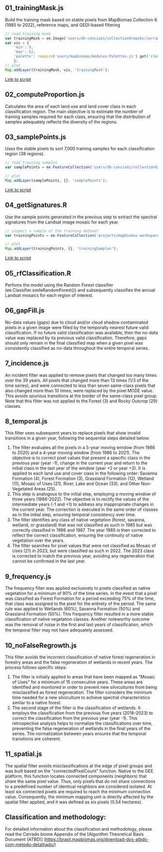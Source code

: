 ## 01_trainingMask.js
Build the training mask based on stable pixels from MapBiomas Collection 8 (1985 to 2022), reference maps, and GEDI-based filtering 
```javascript
// read training mask
var trainingMask = ee.Image('users/dh-conciani/collection9/masks/cerrado_trainingMask_1985_2022_v4');
var vis = {
    'min': 0,
    'max': 62,
    'palette': require('users/mapbiomas/modules:Palettes.js').get('classification8')
    };
// plot 
Map.addLayer(trainingMask, vis, 'trainingMask'); 
```
[Link to script](https://code.earthengine.google.com/1946c6a6cc6c0f753ab189990b3ce2a6)

## 02_computeProportion.js
Calculates the area of each land use and land cover class in each classification region. The main objective is to estimate the number of training samples required for each class, ensuring that the distribution of samples adequately reflects the diversity of the regions.

## 03_samplePoints.js
Uses the stable pixels to sort 7,000 training samples for each classification region (38 regions). 
```javascript
// read training samples
var samplePoints = ee.FeatureCollection('users/dh-conciani/collection9/sample/points/samplePoints_v4');

// plot
Map.addLayer(samplePoints, {}, 'samplePoints');
```
[Link to script](https://code.earthengine.google.com/b72984eb093a132408fa5ebc56c6dcaf)

## 04_getSignatures.R
Use the sample points generated in the previous step to extract the spectral signatures from the Landsat image mosaic for each year.
```javascript
// inspect a sample of the training dataset 
var trainingPoints = ee.FeatureCollection('projects/mapbiomas-workspace/COLECAO_DEV/COLECAO9_DEV/CERRADO/training/v8/train_col9_reg10_1985_v8');

// plot
Map.addLayer(trainingPoints, {}, 'trainingSamples');
```
[Link to script](https://code.earthengine.google.com/9a2b7176c9a33d22890d72e7e7ca9b13)

## 05_rfClassification.R
Perfoms the model using the Random Forest classifier (ee.Classifier.smileRandomForest()) and subsequently classifies the annual Landsat mosaics for each region of interest.

## 06_gapFill.js
No-data values (gaps) due to cloud and/or cloud shadow contaminated pixels in a given image were filled by the temporally nearest future valid classification. If no future valid classification was available, then the no-data value was replaced by its previous valid classification. Therefore, gaps should only remain in the final classified map when a given pixel was consistently classified as no-data throughout the entire temporal series. 

## 7_incidence.js
An incident filter was applied to remove pixels that changed too many times over the 39 years. All pixels that changed more than 13 times (1/3 of the time series), and were connected to less than seven same-class pixels that also changed more than 10 times, were replaced by the pixel MODE value. This avoids spurious transitions at the border of the same-class pixel group. Note that this filter was not applied to the Forest (3) and Rocky Outcrop (29) classes.  

## 8_temporal.js
This filter uses subsequent years to replace pixels that show invalid transitions in a given year, following the sequential steps detailed below:
1. The filter evaluates all the pixels in a 5-year moving window (from 1986 to 2020) and a 4-year moving window (from 1986 to 2021). The objective is to correct pixel values that present a specific class in the previous year (year -1), change in the current year and return to the initial class in the last year of the window (year +2 or year +3). It is applied to each land use and cover class in the following order: Savanna Formation (4), Forest Formation (3), Grassland Formation (12), Wetland (11), Mosaic of Uses (21), River, Lake and Ocean (33), and Other Non-Vegetated Areas (25).
2. This step is analogous to the initial step, employing a moving window of three years (1986-2022). The objective is to rectify the values of the intermediate years (-1 and +1) to address any inappropriate changes in the current year. The correction is executed in the same order of classes as in the initial step, ensuring temporal consistency over time.
3. The filter identifies any class of native vegetation (forest, savanna, wetland, or grassland) that was not classified as such in 1985 but was correctly classified in 1986 and 1987. The year 1985 is then corrected to reflect the correct classification, ensuring the continuity of native vegetation over the years.
4. The filter searches for pixel values that were not classified as Mosaic of Uses (21) in 2023, but were classified as such in 2022. The 2023 class is corrected to match the previous year, avoiding any regeneration that cannot be confirmed in the last year.

## 9_frequency.js
The frequency filter was applied exclusively to pixels classified as native vegetation for a minimum of 90% of the time series. In the event that a pixel was classified as Forest Formation for a period exceeding 75% of the time, that class was assigned to the pixel for the entirety of the period. The same rule was applied to Wetlands (60%), Savanna Formation (50%) and Grassland Formation (50%). This frequency filter resulted in a more stable classification of native vegetation classes. Another noteworthy outcome was the removal of noise in the ﬁrst and last years of classification, which the temporal filter may not have adequately assessed.

## 10_noFalseRegrowth.js
This filter avoids the incorrect classification of native forest regeneration in forestry areas and the false regeneration of wetlands in recent years. The process follows specific steps: 
1. The filter is initially applied to areas that have been mapped as "Mosaic of Uses" for a minimum of 15 consecutive years. These areas are identified and monitored in order to prevent new silvicultures from being misclassified as forest regeneration. The filter considers the minimum time needed for a new silviculture to achieve spectral characteristics similar to a native forest.
2. The second stage of the filter is the classification of wetlands. It employs the classification from the previous five years (2018-2023) to correct the classification from the previous year (year -1). This retrospective analysis helps to normalize the classifications over time, preventing the false regeneration of wetlands in the final years of the series. The normalization between years ensures that the temporal transitions are coherent.

## 11_spatial.js
The spatial filter avoids misclassifications at the edge of pixel groups and was built based on the "connectedPixelCount" function. Native to the GEE platform, this function locates connected components (neighbors) that share the same pixel value. Thus, only pixels that do not share connections to a predefined number of identical neighbors are considered isolated. At least six connected pixels are required to reach the minimum connection value. Consequently, the minimum mapping unit is directly affected by the spatial filter applied, and it was defined as six pixels (0.54 hectares).

## Classification and methodology:
For detailed information about the classification and methodology, please read the Cerrado biome Appendix of the [Algorithm Theoretical Basis Document (ATBD)] (https://brasil.mapbiomas.org/download-dos-atbds-com-metodo-detalhado/)


